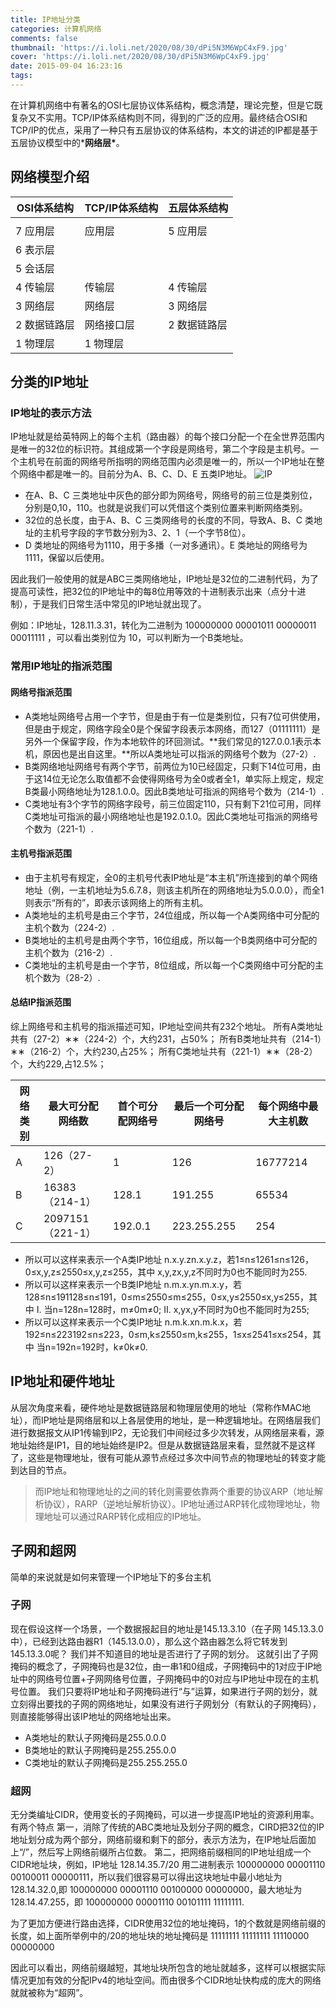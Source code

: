 ```yaml
---
title: IP地址分类
categories: 计算机网络
comments: false
thumbnail: 'https://i.loli.net/2020/08/30/dPi5N3M6WpC4xF9.jpg'
cover: 'https://i.loli.net/2020/08/30/dPi5N3M6WpC4xF9.jpg'
date: 2015-09-04 16:23:16
tags:
---
```


在计算机网络中有著名的OSI七层协议体系结构，概念清楚，理论完整，但是它既复杂又不实用。TCP/IP体系结构则不同，得到的广泛的应用。最终结合OSI和TCP/IP的优点，采用了一种只有五层协议的体系结构，本文的讲述的IP都是基于五层协议模型中的***网络层\***。

<!--more-->

## 网络模型介绍

| OSI体系结构  | TCP/IP体系结构 | 五层体系结构 |
| ------------ | -------------- | ------------ |
|              |                |              |
| 7 应用层     | 应用层         | 5 应用层     |
| 6 表示层     |                |              |
| 5 会话层     |                |              |
| 4 传输层     | 传输层         | 4 传输层     |
| 3 网络层     | 网络层         | 3 网络层     |
| 2 数据链路层 | 网络接口层     | 2 数据链路层 |
| 1 物理层     | 1 物理层       |              |

## 分类的IP地址

### IP地址的表示方法

IP地址就是给英特网上的每个主机（路由器）的每个接口分配一个在全世界范围内是唯一的32位的标识符。其组成第一个字段是网络号，第二个字段是主机号。一个主机号在前面的网络号所指明的网络范围内必须是唯一的，所以一个IP地址在整个网络中都是唯一的。目前分为A、B、C、D、E 五类IP地址。
![IP](https://img-blog.csdn.net/20170604163951489?watermark/2/text/aHR0cDovL2Jsb2cuY3Nkbi5uZXQvcXpjc3U=/font/5a6L5L2T/fontsize/400/fill/I0JBQkFCMA==/dissolve/70/gravity/SouthEast)

- 在A、B、C 三类地址中灰色的部分即为网络号，网络号的前三位是类别位，分别是0,10，110。也就是说我们可以凭借这个类别位置来判断网络类别。
- 32位的总长度，由于A、B、C 三类网络号的长度的不同，导致A、B、C 类地址的主机号字段的字节数分别为3、2、1（一个字节8位）。
- D 类地址的网络号为1110，用于多播（一对多通讯）。E 类地址的网络号为1111，保留以后使用。

因此我们一般使用的就是ABC三类网络地址，IP地址是32位的二进制代码，为了提高可读性，把32位的IP地址中的每8位用等效的十进制表示出来（点分十进制），于是我们日常生活中常见的IP地址就出现了。

例如：IP地址，128.11.3.31，转化为二进制为 100000000 00001011 00000011 00011111 ，可以看出类别位为 10，可以判断为一个B类地址。

### 常用IP地址的指派范围

#### 网络号指派范围

- A类地址网络号占用一个字节，但是由于有一位是类别位，只有7位可供使用，但是由于规定，网络字段全0是个保留字段表示本网络，而127（01111111）是另外一个保留字段，作为本地软件的环回测试。**我们常见的127.0.0.1表示本机，原因也是出自这里。**所以A类地址可以指派的网络号个数为（27-2）.
- B类网络地址网络号有两个字节，前两位为10已经固定，只剩下14位可用，由于这14位无论怎么取值都不会使得网络号为全0或者全1，单实际上规定，规定B类最小网络地址为128.1.0.0。因此B类地址可指派的网络号个数为（214-1）.
- C类地址有3个字节的网络字段号，前三位固定110，只有剩下21位可用，同样C类地址可指派的最小网络地址也是192.0.1.0。因此C类地址可指派的网络号个数为（221-1）.

#### 主机号指派范围

- 由于主机号有规定，全0的主机号代表IP地址是“本主机”所连接到的单个网络地址（例，一主机地址为5.6.7.8，则该主机所在的网络地址为5.0.0.0），而全1则表示“所有的”，即表示该网络上的所有主机。
- A类地址的主机号是由三个字节，24位组成，所以每一个A类网络中可分配的主机个数为（224-2）.
- B类地址的主机号是由两个字节，16位组成，所以每一个B类网络中可分配的主机个数为（216-2）.
- C类地址的主机号是由一个字节，8位组成，所以每一个C类网络中可分配的主机个数为（28-2）.

#### 总结IP指派范围

综上网络号和主机号的指派描述可知，IP地址空间共有232个地址。
所有A类地址共有（27-2）∗∗（224-2）个，大约231，占50%；
所有B类地址共有（214-1）∗∗（216-2）个，大约230,占25%；
所有C类地址共有（221-1）∗∗（28-2）个，大约229,占12.5%；

| 网络类别 | 最大可分配网络数 | 首个可分配网络号 | 最后一个可分配网络号 | 每个网络中最大主机数 |
| -- | ---- | ---- | -- | -- |
| A        | 126（27-2）      | 1                | 126                  | 16777214             |
| B        | 16383（214-1）   | 128.1            | 191.255              | 65534                |
| C        | 2097151（221-1） | 192.0.1          | 223.255.255          | 254                  |



- 所以可以这样来表示一个A类IP地址 n.x.y.zn.x.y.z，若1≤n≤1261≤n≤126，0≤x,y,z≤2550≤x,y,z≤255，其中 x,y,zx,y,z不同时为0也不能同时为255.
- 所以可以这样来表示一个B类IP地址 n.m.x.yn.m.x.y，若128≤n≤191128≤n≤191，0≤m≤2550≤m≤255，0≤x,y≤2550≤x,y≤255，其中 I. 当n=128n=128时，m≠0m≠0; II. x,yx,y不同时为0也不能同时为255;
- 所以可以这样来表示一个C类IP地址 n.m.k.xn.m.k.x，若192≤n≤223192≤n≤223，0≤m,k≤2550≤m,k≤255，1≤x≤2541≤x≤254，其中 当n=192n=192时，k≠0k≠0.



## IP地址和硬件地址

从层次角度来看，硬件地址是数据链路层和物理层使用的地址（常称作MAC地址），而IP地址是网络层和以上各层使用的地址，是一种逻辑地址。在网络层我们进行数据报文从IP1传输到IP2，无论我们中间经过多少次转发，从网络层来看，源地址始终是IP1，目的地址始终是IP2。但是从数据链路层来看，显然就不是这样了，这些是物理地址，很有可能从源节点经过多次中间节点的物理地址的转变才能到达目的节点。

> 而IP地址和物理地址的之间的转化则需要依靠两个重要的协议ARP（地址解析协议），RARP（逆地址解析协议）。IP地址通过ARP转化成物理地址，物理地址可以通过RARP转化成相应的IP地址。



## 子网和超网

简单的来说就是如何来管理一个IP地址下的多台主机

### 子网

现在假设这样一个场景，一个数据报起目的地址是145.13.3.10（在子网 145.13.3.0中），已经到达路由器R1（145.13.0.0），那么这个路由器怎么将它转发到145.13.3.0呢？
我们并不知道目的地址是否进行了子网的划分。
这就引出了子网掩码的概念了，子网掩码也是32位，由一串1和0组成，子网掩码中的1对应于IP地址中的网络号位置+子网网络号位置，子网掩码中的0对应与IP地址中现在的主机号位置。
我们只要将IP地址和子网掩码进行“与”运算，如果进行子网的划分，就立刻得出要找的子网的网络地址，如果没有进行子网划分（有默认的子网掩码），则直接能够得出该IP地址的网络地址出来。

- A类地址的默认子网掩码是255.0.0.0
- B类地址的默认子网掩码是255.255.0.0
- C类地址的默认子网掩码是255.255.255.0



### 超网

无分类编址CIDR，使用变长的子网掩码，可以进一步提高IP地址的资源利用率。有两个特点
第一，消除了传统的ABC类地址及划分子网的概念，CIRD把32位的IP地址划分成为两个部分，网络前缀和剩下的部分，表示方法为，在IP地址后面加上“/”，然后写上网络前缀所占位数。
第二，把网络前缀相同的IP地址组成一个CIDR地址块，例如，IP地址 128.14.35.7/20 用二进制表示 100000000 00001110 00100011 00000111，所以我们很容易可以得出这块地址中最小地址为128.14.32.0,即 100000000 00001110 00100000 00000000，最大地址为128.14.47.255，即 100000000 00001110 00101111 11111111.

为了更加方便进行路由选择，CIDR使用32位的地址掩码，1的个数就是网络前缀的长度，如上面所举例中的/20的地址块的地址掩码是 11111111 11111111 11110000 00000000

因此可以看出，网络前缀越短，其地址块所包含的地址就越多，这样可以根据实际情况更加有效的分配IPv4的地址空间。而由很多个CIDR地址快构成的庞大的网络就就被称为“超网”。